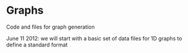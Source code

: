 Graphs
======

Code and files for graph generation

June 11 2012: we will start with a basic set of data files for 1D graphs to define a standard format
